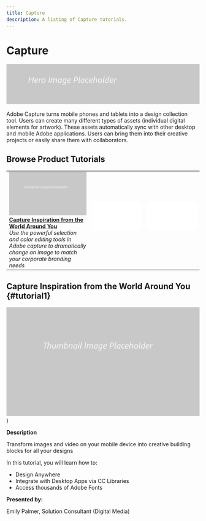 ```yaml
---
title: Capture
description: A listing of Capture tutorials.
---
```


# Capture

![Tutorial Hero Image](../assets/hero_placeholder.png)

Adobe Capture turns mobile phones and tablets into a design collection tool. Users can create many different types of assets (individual digital elements for artwork).   These assets automatically sync with other desktop and mobile Adobe applications. Users can bring them into their creative projects or easily share them with collaborators.

## Browse Product Tutorials

<table>
<tr>
 <td>
   <a href="capture.md#tutorial1">
      <img alt="Capture Inspiration from the World Around You" src="../assets//table_placeholder.png" />
   </a>
    <div>
   <a href="capture.md#tutorial1"><strong>Capture Inspiration from the World Around You</strong></a>
    </div>
    <em>Use the powerful selection and color editing tools in Adobe capture to dramatically change an image to match your corporate branding needs</em>
    <br>
  </td>
  <td>
    <img alt="Spacer" src="../assets/Whitespacer.png" />
    <div>
    <br>
  </td>
  <td>
    <img alt="Spacer" src="../assets/Whitespacer.png" />
    <div>
    <br>
  </td>
</tr>
</table>

## Capture Inspiration from the World Around You {#tutorial1}

![Video Hero Placeholder Image](../assets/table_placeholder.png))

**Description**

Transform images and video on your mobile device into creative building blocks for all your designs

In this tutorial, you will learn how to:
* Design Anywhere
* Integrate with Desktop Apps via CC Libraries
* Access thousands of Adobe Fonts

**Presented by:**

Emily Palmer, Solution Consultant (Digital Media)